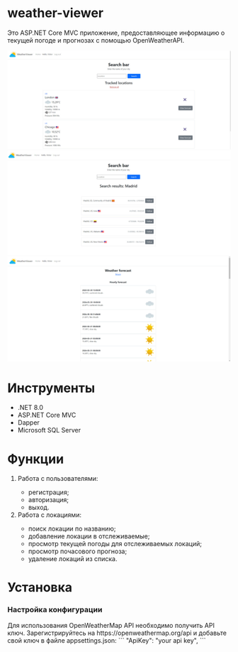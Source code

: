 # weather-viewer

Это ASP.NET Core MVC приложение, предоставляющее информацию о текущей погоде и прогнозах с помощью OpenWeatherAPI.

![photo_1.jpg](Screenshots/weather.jpg)
![photo_2.jpg](Screenshots/search.jpg)
![photo_2.jpg](Screenshots/forecast.jpg)

# Инструменты

<ul>
<li>.NET 8.0</li>
<li>ASP.NET Core MVC</li>
<li>Dapper</li>
<li>Microsoft SQL Server</li>
</ul>

# Функции

<ol>
<li>
Работа с пользователями:
</li>
<ul>
<li>
регистрация;
</li>
<li>
авторизация;
</li>
<li>
выход.
</li>
</ul>
<li>
Работа с локациями:
</li>
<ul>
<li>
поиск локации по названию;
</li>
<li>
добавление локации в отслеживаемые;
</li>
<li>
просмотр текущей погоды для отслеживаемых локаций;
</li>
<li>
просмотр почасового прогноза;
</li>
<li>
удаление локаций из списка.
</li>
</ul>
</ol>

# Установка

<h3>Настройка конфигурации</h3>
Для использования OpenWeatherMap API необходимо получить API ключ. Зарегистрируйтесь на https://openweathermap.org/api и добавьте свой ключ в файле appsettings.json:
```
"ApiKey": "your api key",
```
